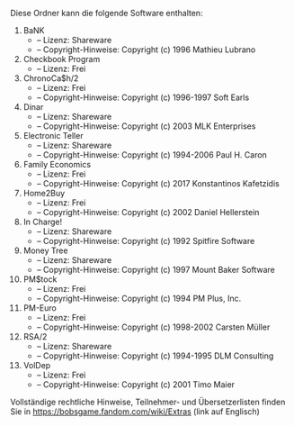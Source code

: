 ﻿Diese Ordner kann die folgende Software enthalten:

1. BaNK
   - – Lizenz: Shareware
   - – Copyright-Hinweise: Copyright (c) 1996 Mathieu Lubrano
2. Checkbook Program
   - – Lizenz: Frei
3. ChronoCa$h/2
   - – Lizenz: Frei
   - – Copyright-Hinweise: Copyright (c) 1996-1997 Soft Earls
4. Dinar
   - – Lizenz: Shareware
   - – Copyright-Hinweise: Copyright (c) 2003 MLK Enterprises
5. Electronic Teller
   - – Lizenz: Shareware
   - – Copyright-Hinweise: Copyright (c) 1994-2006 Paul H. Caron
6. Family Economics
   - – Lizenz: Frei
   - – Copyright-Hinweise: Copyright (c) 2017 Konstantinos Kafetzidis
7. Home2Buy
   - – Lizenz: Frei
   - – Copyright-Hinweise: Copyright (c) 2002 Daniel Hellerstein
8. In Charge!
   - – Lizenz: Shareware
   - – Copyright-Hinweise: Copyright (c) 1992 Spitfire Software
9. Money Tree
   - – Lizenz: Shareware
   - – Copyright-Hinweise: Copyright (c) 1997 Mount Baker Software
10. PM$tock
    - – Lizenz: Frei
    - – Copyright-Hinweise: Copyright (c) 1994 PM Plus, Inc.
11. PM-Euro
    - – Lizenz: Frei
    - – Copyright-Hinweise: Copyright (c) 1998-2002 Carsten Müller
12. RSA/2
    - – Lizenz: Shareware
    - – Copyright-Hinweise: Copyright (c) 1994-1995 DLM Consulting
13. VolDep
    - – Lizenz: Frei
    - – Copyright-Hinweise: Copyright (c) 2001 Timo Maier

Vollständige rechtliche Hinweise, Teilnehmer- und Übersetzerlisten finden Sie in https://bobsgame.fandom.com/wiki/Extras (link auf Englisch)
